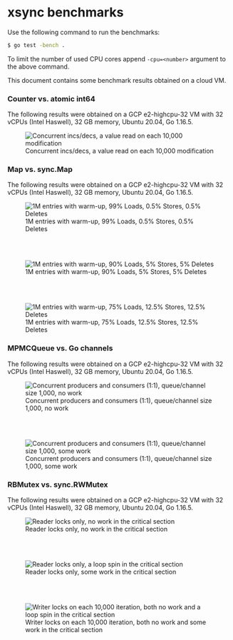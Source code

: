 # xsync benchmarks

Use the following command to run the benchmarks:
```bash
$ go test -bench .
```

To limit the number of used CPU cores append `-cpu=<number>` argument to the above command.

This document contains some benchmark results obtained on a cloud VM.

### Counter vs. atomic int64

The following results were obtained on a GCP e2-highcpu-32 VM with 32 vCPUs (Intel Haswell), 32 GB memory, Ubuntu 20.04, Go 1.16.5.

<figure>
  <img src="./images/counter-chart.svg" alt="Concurrent incs/decs, a value read on each 10,000 modification" />
  <figcaption>Concurrent incs/decs, a value read on each 10,000 modification</figcaption>
</figure>

### Map vs. sync.Map

The following results were obtained on a GCP e2-highcpu-32 VM with 32 vCPUs (Intel Haswell), 32 GB memory, Ubuntu 20.04, Go 1.16.5.

<figure>
  <img src="./images/map-99-reads-chart.svg" alt="1M entries with warm-up, 99% Loads, 0.5% Stores, 0.5% Deletes" />
  <figcaption>1M entries with warm-up, 99% Loads, 0.5% Stores, 0.5% Deletes</figcaption>
</figure>

<br/><br/>

<figure>
  <img src="./images/map-90-reads-chart.svg" alt="1M entries with warm-up, 90% Loads, 5% Stores, 5% Deletes" />
  <figcaption>1M entries with warm-up, 90% Loads, 5% Stores, 5% Deletes</figcaption>
</figure>

<br/><br/>

<figure>
  <img src="./images/map-75-reads-chart.svg" alt="1M entries with warm-up, 75% Loads, 12.5% Stores, 12.5% Deletes" />
  <figcaption>1M entries with warm-up, 75% Loads, 12.5% Stores, 12.5% Deletes</figcaption>
</figure>

### MPMCQueue vs. Go channels

The following results were obtained on a GCP e2-highcpu-32 VM with 32 vCPUs (Intel Haswell), 32 GB memory, Ubuntu 20.04, Go 1.16.5.

<figure>
  <img src="./images/mpmcqueue-no-work-chart.svg" alt="Concurrent producers and consumers (1:1), queue/channel size 1,000, no work" />
  <figcaption>Concurrent producers and consumers (1:1), queue/channel size 1,000, no work</figcaption>
</figure>

<br/><br/>

<figure>
  <img src="./images/mpmcqueue-work-chart.svg" alt="Concurrent producers and consumers (1:1), queue/channel size 1,000, some work" />
  <figcaption>Concurrent producers and consumers (1:1), queue/channel size 1,000, some work</figcaption>
</figure>

### RBMutex vs. sync.RWMutex

The following results were obtained on a GCP e2-highcpu-32 VM with 32 vCPUs (Intel Haswell), 32 GB memory, Ubuntu 20.04, Go 1.16.5.

<figure>
  <img src="./images/rb-mutex-read-only-no-work-chart.svg" alt="Reader locks only, no work in the critical section" />
  <figcaption>Reader locks only, no work in the critical section</figcaption>
</figure>

<br/><br/>

<figure>
  <img src="./images/rb-mutex-read-only-work-chart.svg" alt="Reader locks only, a loop spin in the critical section" />
  <figcaption>Reader locks only, some work in the critical section</figcaption>
</figure>

<br/><br/>

<figure>
  <img src="./images/rb-mutex-write-10000-chart.svg" alt="Writer locks on each 10,000 iteration, both no work and a loop spin in the critical section" />
  <figcaption>Writer locks on each 10,000 iteration, both no work and some work in the critical section</figcaption>
</figure>
